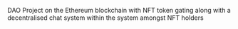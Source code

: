 DAO Project on the Ethereum blockchain with NFT token gating along with a decentralised chat system within the system amongst NFT holders
